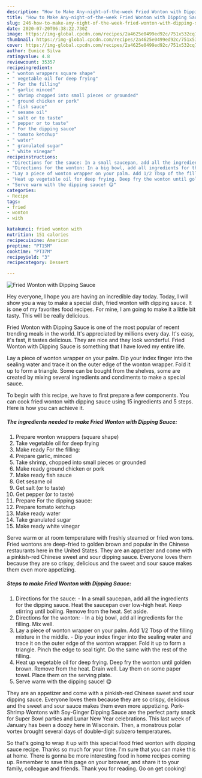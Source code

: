 ```yaml
---
description: "How to Make Any-night-of-the-week Fried Wonton with Dipping Sauce"
title: "How to Make Any-night-of-the-week Fried Wonton with Dipping Sauce"
slug: 246-how-to-make-any-night-of-the-week-fried-wonton-with-dipping-sauce
date: 2020-07-20T06:38:22.730Z
image: https://img-global.cpcdn.com/recipes/2a4625e0499ed92c/751x532cq70/fried-wonton-with-dipping-sauce-recipe-main-photo.jpg
thumbnail: https://img-global.cpcdn.com/recipes/2a4625e0499ed92c/751x532cq70/fried-wonton-with-dipping-sauce-recipe-main-photo.jpg
cover: https://img-global.cpcdn.com/recipes/2a4625e0499ed92c/751x532cq70/fried-wonton-with-dipping-sauce-recipe-main-photo.jpg
author: Eunice Silva
ratingvalue: 4.8
reviewcount: 35357
recipeingredient:
- " wonton wrappers square shape"
- " vegetable oil for deep frying"
- " For the filling"
- " garlic minced"
- " shrimp chopped into small pieces or grounded"
- " ground chicken or pork"
- " fish sauce"
- " sesame oil"
- " salt or to taste"
- " pepper or to taste"
- " For the dipping sauce"
- " tomato ketchup"
- " water"
- " granulated sugar"
- " white vinegar"
recipeinstructions:
- "Directions for the sauce: In a small saucepan, add all the ingredients for the dipping sauce. Heat the saucepan over low-high heat. Keep stirring until boiling. Remove from the heat. Set aside."
- "Directions for the wonton: In a big bowl, add all ingredients for the filling. Mix well."
- "Lay a piece of wonton wrapper on your palm. Add 1/2 Tbsp of the filling mixture in the middle.  Dip your index finger into the sealing water and trace it on the outer edge of the wonton wrapper. Fold it up to form a triangle. Pinch the edge to seal tight. Do the same with the rest of the filling."
- "Heat up vegetable oil for deep frying. Deep fry the wonton until golden brown. Remove from the heat. Drain well. Lay them on some paper towel. Place them on the serving plate."
- "Serve warm with the dipping sauce! 😋"
categories:
- Recipe
tags:
- fried
- wonton
- with

katakunci: fried wonton with 
nutrition: 151 calories
recipecuisine: American
preptime: "PT15M"
cooktime: "PT37M"
recipeyield: "3"
recipecategory: Dessert

---
```



![Fried Wonton with Dipping Sauce](https://img-global.cpcdn.com/recipes/2a4625e0499ed92c/751x532cq70/fried-wonton-with-dipping-sauce-recipe-main-photo.jpg)

Hey everyone, I hope you are having an incredible day today. Today, I will show you a way to make a special dish, fried wonton with dipping sauce. It is one of my favorites food recipes. For mine, I am going to make it a little bit tasty. This will be really delicious.

Fried Wonton with Dipping Sauce is one of the most popular of recent trending meals in the world. It's appreciated by millions every day. It's easy, it's fast, it tastes delicious. They are nice and they look wonderful. Fried Wonton with Dipping Sauce is something that I have loved my entire life.

Lay a piece of wonton wrapper on your palm. Dip your index finger into the sealing water and trace it on the outer edge of the wonton wrapper. Fold it up to form a triangle. Some can be bought from the shelves, some are created by mixing several ingredients and condiments to make a special sauce.


To begin with this recipe, we have to first prepare a few components. You can cook fried wonton with dipping sauce using 15 ingredients and 5 steps. Here is how you can achieve it.

<!--inarticleads1-->

##### The ingredients needed to make Fried Wonton with Dipping Sauce:

1. Prepare  wonton wrappers (square shape)
1. Take  vegetable oil for deep frying
1. Make ready  For the filling:
1. Prepare  garlic, minced
1. Take  shrimp, chopped into small pieces or grounded
1. Make ready  ground chicken or pork
1. Make ready  fish sauce
1. Get  sesame oil
1. Get  salt (or to taste)
1. Get  pepper (or to taste)
1. Prepare  For the dipping sauce:
1. Prepare  tomato ketchup
1. Make ready  water
1. Take  granulated sugar
1. Make ready  white vinegar


Serve warm or at room temperature with freshly steamed or fried won tons. Fried wontons are deep-fried to golden brown and popular in the Chinese restaurants here in the United States. They are an appetizer and come with a pinkish-red Chinese sweet and sour dipping sauce. Everyone loves them because they are so crispy, delicious and the sweet and sour sauce makes them even more appetizing. 

<!--inarticleads2-->

##### Steps to make Fried Wonton with Dipping Sauce:

1. Directions for the sauce: - In a small saucepan, add all the ingredients for the dipping sauce. Heat the saucepan over low-high heat. Keep stirring until boiling. Remove from the heat. Set aside.
1. Directions for the wonton: - In a big bowl, add all ingredients for the filling. Mix well.
1. Lay a piece of wonton wrapper on your palm. Add 1/2 Tbsp of the filling mixture in the middle.  - Dip your index finger into the sealing water and trace it on the outer edge of the wonton wrapper. Fold it up to form a triangle. Pinch the edge to seal tight. Do the same with the rest of the filling.
1. Heat up vegetable oil for deep frying. Deep fry the wonton until golden brown. Remove from the heat. Drain well. Lay them on some paper towel. Place them on the serving plate.
1. Serve warm with the dipping sauce! 😋


They are an appetizer and come with a pinkish-red Chinese sweet and sour dipping sauce. Everyone loves them because they are so crispy, delicious and the sweet and sour sauce makes them even more appetizing. Pork-Shrimp Wontons with Soy-Ginger Dipping Sauce are the perfect party snack for Super Bowl parties and Lunar New Year celebrations. This last week of January has been a doozy here in Wisconsin. Then, a monstrous polar vortex brought several days of double-digit subzero temperatures. 

So that's going to wrap it up with this special food fried wonton with dipping sauce recipe. Thanks so much for your time. I'm sure that you can make this at home. There is gonna be more interesting food in home recipes coming up. Remember to save this page on your browser, and share it to your family, colleague and friends. Thank you for reading. Go on get cooking!

